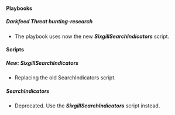 
#### Playbooks
##### Darkfeed Threat hunting-research
- The playbook uses now the new ***SixgillSearchIndicators*** script.

#### Scripts
##### New: SixgillSearchIndicators
- Replacing the old SearchIndicators script.
##### SearchIndicators
- Deprecated. Use the ***SixgillSearchIndicators*** script instead.
